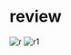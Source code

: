 # review
![r](https://user-images.githubusercontent.com/74331457/116239490-00aef900-a763-11eb-9332-fe820aad2d5c.jpg)
![r1](https://user-images.githubusercontent.com/74331457/116239496-03115300-a763-11eb-8086-8ff0881ca4df.jpg)

